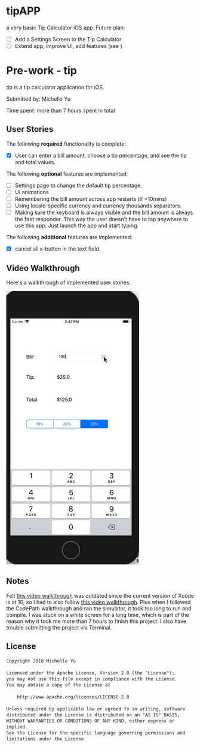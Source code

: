 # tipAPP
a very basic Tip Calculator iOS app.
Future plan:
* [ ] Add a Settings Screen to the Tip Calculator
* [ ] Extend app, improve UI, add features (see <a id="User Stories">)

# Pre-work - tip

tip is a tip calculator application for iOS.

Submitted by: Michelle Yu

Time spent: more than 7 hours spent in total

## User Stories

The following **required** functionality is complete:

* [x] User can enter a bill amount, choose a tip percentage, and see the tip and total values.

The following **optional** features are implemented:
* [ ] Settings page to change the default tip percentage.
* [ ] UI animations
* [ ] Remembering the bill amount across app restarts (if <10mins)
* [ ] Using locale-specific currency and currency thousands separators.
* [ ] Making sure the keyboard is always visible and the bill amount is always the first responder. This way the user doesn't have to tap anywhere to use this app. Just launch the app and start typing.

The following **additional** features are implemented:

- [x] cancel all x-button in the text field.

## Video Walkthrough 

Here's a walkthrough of implemented user stories:

<img src='https://github.com/yumichelle/tipAPP/blob/master/tip.gif' title='Video Walkthrough' width='' alt='Video Walkthrough' />


## Notes

Felt <a href="http://y2u.be/lyR8w6zmxVc">this video walkthrough</a> was outdated since the current version of Xcode is at 10, so I had to also follow <a href="https://www.youtube.com/watch?v=Ni_FMKmnhZA">this video walkthrough</a>. Plus when I followed the CodePath walkthrough and ran the simulator, it took too long to run and compile. I was stuck on a white screen for a long time, which is part of the reason why it took me more than 7 hours to finish this project.
I also have trouble submitting the project via Terminal.

## License

    Copyright 2018 Michelle Yu

    Licensed under the Apache License, Version 2.0 (the "License");
    you may not use this file except in compliance with the License.
    You may obtain a copy of the License at

        http://www.apache.org/licenses/LICENSE-2.0

    Unless required by applicable law or agreed to in writing, software
    distributed under the License is distributed on an "AS IS" BASIS,
    WITHOUT WARRANTIES OR CONDITIONS OF ANY KIND, either express or implied.
    See the License for the specific language governing permissions and
    limitations under the License.
